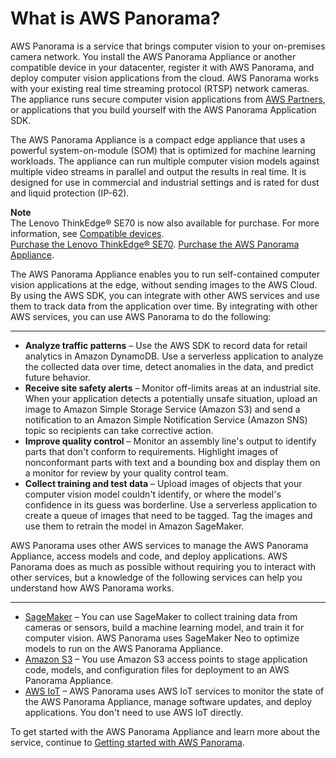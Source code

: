 # What is AWS Panorama?<a name="panorama-welcome"></a>

AWS Panorama is a service that brings computer vision to your on\-premises camera network\. You install the AWS Panorama Appliance or another compatible device in your datacenter, register it with AWS Panorama, and deploy computer vision applications from the cloud\. AWS Panorama works with your existing real time streaming protocol \(RTSP\) network cameras\. The appliance runs secure computer vision applications from [AWS Partners](https://aws.amazon.com//panorama/partners/), or applications that you build yourself with the AWS Panorama Application SDK\.

The AWS Panorama Appliance is a compact edge appliance that uses a powerful system\-on\-module \(SOM\) that is optimized for machine learning workloads\. The appliance can run multiple computer vision models against multiple video streams in parallel and output the results in real time\. It is designed for use in commercial and industrial settings and is rated for dust and liquid protection \(IP\-62\)\.

**Note**  
The Lenovo ThinkEdge® SE70 is now also available for purchase\. For more information, see [Compatible devices](gettingstarted-concepts.md#gettingstarted-concepts-devices)\.  
[Purchase the Lenovo ThinkEdge® SE70](https://techtoday.lenovo.com/us/en/solutions/smb/thinkedge)\.
[Purchase the AWS Panorama Appliance](https://aws.amazon.com/panorama/appliance/purchase/)\.

The AWS Panorama Appliance enables you to run self\-contained computer vision applications at the edge, without sending images to the AWS Cloud\. By using the AWS SDK, you can integrate with other AWS services and use them to track data from the application over time\. By integrating with other AWS services, you can use AWS Panorama to do the following:

****
+ **Analyze traffic patterns** – Use the AWS SDK to record data for retail analytics in Amazon DynamoDB\. Use a serverless application to analyze the collected data over time, detect anomalies in the data, and predict future behavior\.
+ **Receive site safety alerts** – Monitor off\-limits areas at an industrial site\. When your application detects a potentially unsafe situation, upload an image to Amazon Simple Storage Service \(Amazon S3\) and send a notification to an Amazon Simple Notification Service \(Amazon SNS\) topic so recipients can take corrective action\.
+ **Improve quality control** – Monitor an assembly line's output to identify parts that don't conform to requirements\. Highlight images of nonconformant parts with text and a bounding box and display them on a monitor for review by your quality control team\.
+ **Collect training and test data** – Upload images of objects that your computer vision model couldn't identify, or where the model's confidence in its guess was borderline\. Use a serverless application to create a queue of images that need to be tagged\. Tag the images and use them to retrain the model in Amazon SageMaker\.

AWS Panorama uses other AWS services to manage the AWS Panorama Appliance, access models and code, and deploy applications\. AWS Panorama does as much as possible without requiring you to interact with other services, but a knowledge of the following services can help you understand how AWS Panorama works\.

****
+ [SageMaker](https://aws.amazon.com/sagemaker/) – You can use SageMaker to collect training data from cameras or sensors, build a machine learning model, and train it for computer vision\. AWS Panorama uses SageMaker Neo to optimize models to run on the AWS Panorama Appliance\.
+ [Amazon S3](https://aws.amazon.com/s3/) – You use Amazon S3 access points to stage application code, models, and configuration files for deployment to an AWS Panorama Appliance\.
+ [AWS IoT](https://aws.amazon.com/iot/) – AWS Panorama uses AWS IoT services to monitor the state of the AWS Panorama Appliance, manage software updates, and deploy applications\. You don't need to use AWS IoT directly\.

To get started with the AWS Panorama Appliance and learn more about the service, continue to [Getting started with AWS Panorama](panorama-gettingstarted.md)\.